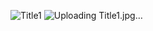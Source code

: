 ![Title1](https://github.com/Han-solbin/singlish-client/assets/123459400/78df48de-ce09-4721-8875-a1ded436aa7a)
![Uploading Title1.jpg…]()

